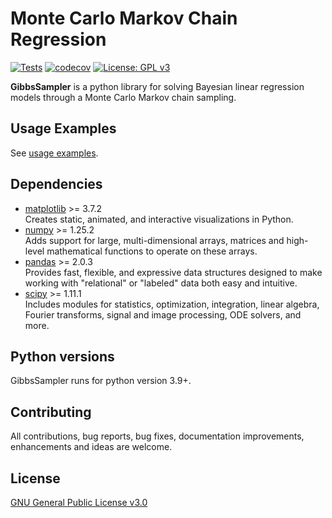 # Monte Carlo Markov Chain Regression

[![Tests](https://github.com/AndreaBlengino/GibbsSampler/actions/workflows/tests.yml/badge.svg)](https://github.com/AndreaBlengino/GibbsSampler/actions/workflows/tests.yml)
[![codecov](https://codecov.io/gh/AndreaBlengino/GibbsSampler/graph/badge.svg?token=T7FMO9ACJW)](https://codecov.io/gh/AndreaBlengino/GibbsSampler)
[![License: GPL v3](https://img.shields.io/badge/License-GPLv3-blue.svg)](https://github.com/AndreaBlengino/GibbsSampler/blob/master/LICENSE)


**GibbsSampler** is a python library for solving Bayesian linear 
regression models through a Monte Carlo Markov chain sampling.

## Usage Examples

See [usage examples](https://github.com/AndreaBlengino/GibbsSampler/tree/master/examples).

## Dependencies

- [matplotlib](https://matplotlib.org) >= 3.7.2  
  Creates static, animated, and interactive visualizations in Python.
- [numpy](https://numpy.org) >= 1.25.2  
  Adds support for large, multi-dimensional arrays, matrices and 
  high-level mathematical functions to operate on these arrays.
- [pandas](https://pandas.pydata.org) >= 2.0.3  
  Provides fast, flexible, and expressive data structures designed to 
  make working with "relational" or "labeled" data both easy and 
  intuitive. 
- [scipy](https://scipy.org) >= 1.11.1  
  Includes modules for statistics, optimization, integration, linear 
  algebra, Fourier transforms, signal and image processing, ODE solvers, 
  and more.

## Python versions

GibbsSampler runs for python version 3.9+.

## Contributing

All contributions, bug reports, bug fixes, documentation improvements, 
enhancements and ideas are welcome.

## License

[GNU General Public License v3.0](https://github.com/AndreaBlengino/GibbsSampler/blob/master/LICENSE)
